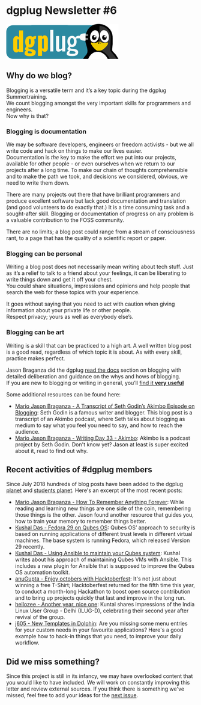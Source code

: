 
dgplug Newsletter \#6
============================================

![dgplug logo][img:logo]

## Why do we blog?

Blogging is a versatile term and it’s a key topic during the dgplug Summertraining.  
We count blogging amongst the very important skills for programmers and engineers.  
Now why is that? 

### Blogging is documentation
We may be software developers, engineers or freedom activists - but we all write code and hack on things to make our lives easier.  
Documentation is *the* key to make the effort we put into our projects, available for other people - or even ourselves when we return to our projects after a long time. To make our chain of thoughts comprehensible and to make the path we took, and decisions we considered, obvious, we need to write them down.

There are many projects out there that have brilliant programmers and produce excellent software but lack good documentation and translation (and good volunteers to do exactly that.) It is a time consuming task and a sought-after skill. Blogging or documentation of progress on any problem is a valuable contribution to the FOSS community.

There are no limits; a blog post could range from a stream of consciousness rant, to a page that has the quality of a scientific report or paper.

### Blogging can be personal
Writing a blog post does not necessarily mean writing about tech stuff. Just as it’s a relief to talk to a friend about your feelings, it can be liberating to write things down and get it off your chest.  
You could share situations, impressions and opinions and help people that search the web for these topics with your experience.  

It goes without saying that you need to act with caution when giving information about your private life or other people.  
Respect privacy; yours as well as everybody else’s.

### Blogging can be art
Writing is a skill that can be practiced to a high art. A well written blog post is a good read, regardless of which topic it is about. As with every skill, practice makes perfect.

Jason Braganza did the dgplug [read the docs][link:on_blogging] section on blogging with detailed deliberation and guidance on the whys and hows of blogging.  
If you are new to blogging or writing in general, you’ll [find it **very useful**][link:on_blogging]

Some additional resources can be found here:

- [Mario Jason Braganza - A Transcript of Seth Godin’s Akimbo Episode on Blogging][dgplug planet_0]: Seth Godin is a famous writer and blogger. This blog post is a transcript of an Akimbo podcast, where Seth talks about blogging as medium to say what you feel you need to say, and how to reach the audience.
- [Mario Jason Braganza - Writing Day 33 - Akimbo][dgplug planet_6]: Akimbo is a podcast project by Seth Godin. Don't know yet? Jason at least is super excited about it, read to find out why.


Recent activities of \#dgplug members
----------------------------------------------
Since July 2018 hundreds of blog posts have been added to the dgplug [planet][link:planet] and [students planet][link:students_planet]. Here's an excerpt of the most recent posts:

- [Mario Jason Braganza - How To Remember Anything Forever][dgplug planet_3]: While reading and learning new things are one side of the coin, remembering those things is the other. Jason found another resource that guides you, how to train your memory to remember things better.
- [Kushal Das - Fedora 29 on Qubes OS][dgplug planet_1]: Qubes OS’ approach to security is based on running applications of different trust levels in different virtual machines. The base system is running Fedora, which released Version 29 recently.
- [Kushal Das - Using Ansible to maintain your Qubes system][dgplug planet_2]:  Kushal writes about his approach of maintaining Qubes VMs with Ansible. This includes a new plugin for Ansible that is supposed to improve the Qubes OS automation toolkit.
- [anuGupta - Enjoy octobers with Hacktoberfest][dgplug students planet_0]: It's not just about winning a free T-Shirt; Hacktoberfest returned for the fifth time this year, to conduct a month-long Hackathon to boost open source contribution and to bring up projects quickly that last and improve in the long run.
- [hellozee - Another year, nice one][dgplug students planet_1]: Kuntal shares impressions of the India Linux User Group - Delhi (ILUG-D), celebrating their second year after revival of the group.
- [j605 - New Templates in Dolphin][dgplug students planet_2]: Are you missing some menu entries for your custom needs in your favourite applications? Here's a good example how to hack-in things that you need, to improve your daily workflow.


Did we miss something?
---------------------------

Since this project is still in its infancy, we may have overlooked content that you would like to have included. We will work on constantly improving this letter and review external sources. If you think there is something we've missed, feel free to add your ideas for the [next issue][link:next_issue].



[img:logo]: ../../static/img/dgplug_logo.png
[link:dgplug]: https://dgplug.org
[link:planet]: http://planet.dgplug.org
[link:students_planet]: http://students.planet.dgplug.org
[link:next_issue]: https://github.com/dgplug/newsletter/issues/
[link:on_blogging]: https://summertraining.readthedocs.io/en/latest/blogging.html


[dgplug planet_0]: https://janusworx.com/seth-akimbo-blogging.html
[dgplug planet_6]: https://mjbraganza.com/writing-day-33-akimbo/
[github_comments_15]: https://www.akimbo.me
[github_comments_20]: https://www.fs.blog/2018/04/first-principles/

[dgplug planet_3]: https://janusworx.com/how-to-remember-anything-forever.html
[dgplug planet_1]: https://kushaldas.in/posts/fedora-29-on-qubes-os.html
[dgplug planet_2]: https://kushaldas.in/posts/using-ansible-to-maintain-your-qubes-system.html
[dgplug students planet_0]: https://mylyfmycode.wordpress.com/2018/10/29/enjoy-octobers-with-hacktoberfest/
[dgplug students planet_1]: http://www.hellozee.me/posts/ilugd-birthday/
[dgplug students planet_2]: https://j605.tk/blog/post/shorts/new-templates-in-dolphin/
